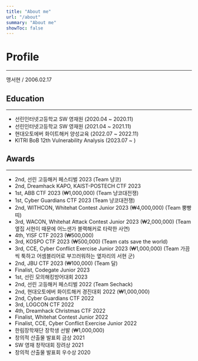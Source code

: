 ```yaml
---
title: "About me"
url: "/about"
summary: "About me"
showToc: false
---
```


# Profile
---
맹서현 / 2006.02.17

## Education
---
- 선린인터넷고등학교 SW 영재원 (2020.04 ~ 2020.11)
- 선린인터넷고등학교 SW 영재원 (2021.04 ~ 2021.11)
- 현대오토에버 화이트해커 양성교육 (2022.07 ~ 2022.11)
- KITRI BoB 12th Vulnerability Analysis (2023.07 ~ )


## Awards
---
- 2nd, 선린 고등해커 페스티벌 2023 (Team 냥코)
- 2nd, Dreamhack KAPO, KAIST-POSTECH CTF 2023
- 1st, ABB CTF 2023 (₩1,000,000) (Team 냥코대전쟁)
- 1st, Cyber Guardians CTF 2023 (Team 냥코대전쟁)
- 2nd, WITHCON, Whitehat Contest Junior 2023 (₩4,000,000) (Team 뿡빵띠)
- 3rd, WACON, Whitehat Attack Contest Junior 2023 (₩2,000,000) (Team 옆집 서현이 때문에 어느샌가 블랙해커로 타락한 사연)
- 4th, YISF CTF 2023 (₩500,000)
- 3rd, KOSPO CTF 2023 (₩500,000) (Team cats save the world)
- 3rd, CCE, Cyber Conflict Exercise Junior 2023 (₩1,000,000) (Team 가끔씩 툭하고 어셈블리어로 부끄러워하는 옆자리의 서현 군)
- 2nd, JBU CTF 2023 (₩100,000) (Team 달)
- Finalist, Codegate Junior 2023
- 1st, 선린 모의해킹방어대회 2023
- 2nd, 선린 고등해커 페스티벌 2022 (Team Sechack)
- 2nd, 현대오토에버 화이트해커 경진대회 2022 (₩1,000,000)
- 2nd, Cyber Guardians CTF 2022
- 3rd, LOGCON CTF 2022
- 4th, Dreamhack Christmas CTF 2022
- Finalist, Whitehat Contest Junior 2022 
- Finalist, CCE, Cyber Conflict Exercise Junior 2022
- 한림장학재단 장학생 선발 (₩1,000,000)
- 창의적 산출물 발표회 금상 2021
- SW 영재 창작대회 장려상 2021
- 창의적 산출물 발표회 우수상 2020
